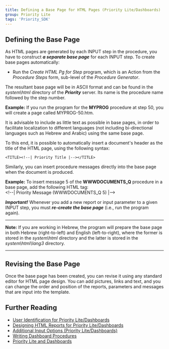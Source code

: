 ```yaml
---
title: Defining a Base Page for HTML Pages (Priority Lite/Dashboards)
group: Priority Lite
tags: 'Priority_SDK'
---
```


## Defining the Base Page 

As HTML pages are generated by each INPUT step in the procedure, you
have to construct ***a separate base page*** for each INPUT step. To
create base pages automatically:

-   Run the *Create HTML Pg for Step* program, which is an Action from the *Procedure Steps* form, sub-level of the
    *Procedure Generator*.

The resultant base page will be in ASCII format and can be found in the
*system\\html* directory of the ***Priority*** server. Its name is the
procedure name followed by the step number.

**Example:** If you run the program for the **MYPROG** procedure at
step 50, you will create a page called MYPROG-50.htm.

It is advisable to include as little text as possible in base pages, in
order to facilitate localization to different languages (not including
bi-directional languages such as Hebrew and Arabic) using the same base
page.

To this end, it is possible to automatically insert a document\'s header
as the title of the HTML page, using the following syntax:

`<TITLE><!--| Priority Title |--></TITLE>`

Similarly, you can insert procedure messages directly into the base page
when the document is produced.

**Example:** To insert message 5 of the **WWWDOCUMENTS_Q** procedure
in a base page, add the following HTML tag:\
\<!\--\| Priority Message (WWWDOCUMENTS_Q 5) \|\--\>

***Important!*** Whenever you add a new report or input parameter to a
given INPUT step, you must ***re-create the base page*** (i.e., run the
program again).

------------------------------------------------------------------------

**Note:** If you are working in Hebrew, the program will prepare the
base page in both Hebrew (right-to-left) and English (left-to-right),
where the former is stored in the *system\\html* directory and the
latter is stored in the *system\\html\\lang3* directory.

------------------------------------------------------------------------

## Revising the Base Page 

Once the base page has been created, you can revise it using any
standard editor for HTML page design. You can add pictures, links and
text, and you can change the order and position of the reports,
parameters and messages that are input into the template.

## Further Reading 

-   [User Identification for Priority
    Lite/Dashboards](User-Identification-for-Priority-Lite/Dashboards )
-   [Designing HTML Reports for Priority
    Lite/Dashboards](Designing-HTML-Reports-for-Priority-Lite/Dashboards )
-   [Additional Input Options (Priority
    Lite/Dashboards)](Additional-Input-Options-(Priority-Lite/Dashboards) )
-   [Writing Dashboard
    Procedures](Writing-Dashboard-Procedures )
-   [Priority Lite and
    Dashboards](Priority-Lite-and-Dashboards )

